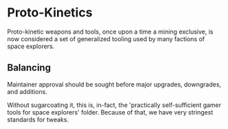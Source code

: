 # Proto-Kinetics

Proto-kinetic weapons and tools, once upon a time a mining exclusive, is now considered a set of generalized tooling used by many 
factions of space explorers.

## Balancing 

Maintainer approval should be sought before major upgrades, downgrades, and additions.

Without sugarcoating it, this is, in-fact, the 'practically self-sufficient gamer tools for space explorers' folder.
Because of that, we have very stringest standards for tweaks.
